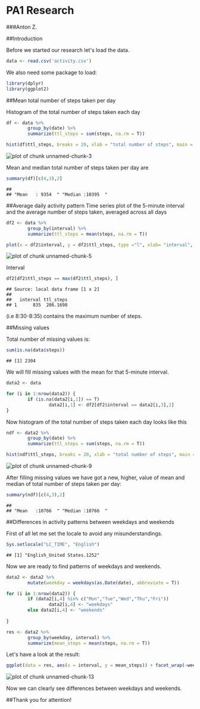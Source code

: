 # PA1 Research

###Anton Z.

##Introduction

Before we started our research let's load the data.


```r
data <- read.csv('activity.csv')
```

We also need some package to load:


```r
library(dplyr)
library(ggplot2)
```

##Mean total number of steps taken per day

Histogram of the total number of steps taken each day


```r
df <- data %>%
        group_by(date) %>%
        summarize(ttl_steps = sum(steps, na.rm = T))

hist(df$ttl_steps, breaks = 20, xlab = "total number of steps", main = 'Total number of steps per day')
```

![plot of chunk unnamed-chunk-3](figure/unnamed-chunk-3-1.png) 

Mean and median total number of steps taken per day are


```r
summary(df)[c(4,3),2]
```

```
##                                     
## "Mean   : 9354  " "Median :10395  "
```

##Average daily activity pattern
Time series plot of the 5-minute interval and the average number of steps taken, averaged across all days


```r
df2 <- data %>%
        group_by(interval) %>%
        summarize(ttl_steps = mean(steps, na.rm = T))

plot(x = df2$interval, y = df2$ttl_steps, type ="l", xlab= "interval", ylab = "average namer of steps taken per interval")
```

![plot of chunk unnamed-chunk-5](figure/unnamed-chunk-5-1.png) 

Interval

```r
df2[df2$ttl_steps == max(df2$ttl_steps), ]
```

```
## Source: local data frame [1 x 2]
## 
##   interval ttl_steps
## 1      835  206.1698
```
(i.e 8:30-8:35) contains the maximum number of steps.

##Missing values

Total number of missing values is:


```r
sum(is.na(data$steps))
```

```
## [1] 2304
```

We will fill missing values with the mean for that 5-minute interval.


```r
data2 <- data

for (i in 1:nrow(data2)) {
        if (is.na(data2[i,1]) == T)
                data2[i,1] <- df2[df2$interval == data2[i,3],2]        
}
```

Now histogram of the total number of steps taken each day looks like this


```r
ndf <- data2 %>%
        group_by(date) %>%
        summarize(ttl_steps = sum(steps, na.rm = T))

hist(ndf$ttl_steps, breaks = 20, xlab = "total number of steps", main = 'Total number of steps per day')
```

![plot of chunk unnamed-chunk-9](figure/unnamed-chunk-9-1.png) 

After filling missing values we have got a new, higher, value of mean and median of total number of steps taken per day:


```r
summary(ndf)[c(4,3),2]
```

```
##                                     
## "Mean   :10766  " "Median :10766  "
```

##Differences in activity patterns between weekdays and weekends

First of all let me set the locale to avoid any misunderstandings.


```r
Sys.setlocale("LC_TIME", "English")
```

```
## [1] "English_United States.1252"
```

Now we are ready to find patterns of weekdays and weekends.


```r
data2 <- data2 %>%
        mutate(weekday = weekdays(as.Date(date), abbreviate = T))

for (i in 1:nrow(data2)) {
        if (data2[i,4] %in% c("Mon","Tue","Wed","Thu","Fri"))
                data2[i,4] <- "weekdays"
        else data2[i,4] <- "weekends"
        
}

res <- data2 %>%
        group_by(weekday, interval) %>%
        summarize(mean_steps = mean(steps, na.rm = T))
```

Let's have a look at the result:


```r
ggplot(data = res, aes(x = interval, y = mean_steps)) + facet_wrap(~weekday, nrow = 2, ncol = 1) + geom_line()
```

![plot of chunk unnamed-chunk-13](figure/unnamed-chunk-13-1.png) 

Now we can clearly see differences between weekdays and weekends.

##Thank you for attention!
